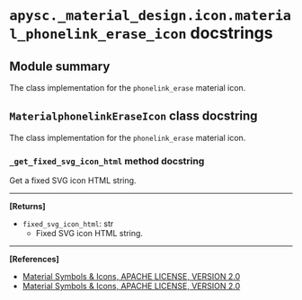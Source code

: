 # `apysc._material_design.icon.material_phonelink_erase_icon` docstrings

## Module summary

The class implementation for the `phonelink_erase` material icon.

## `MaterialphonelinkEraseIcon` class docstring

The class implementation for the `phonelink_erase` material icon.

### `_get_fixed_svg_icon_html` method docstring

Get a fixed SVG icon HTML string.<hr>

**[Returns]**

- `fixed_svg_icon_html`: str
  - Fixed SVG icon HTML string.

<hr>

**[References]**

- [Material Symbols & Icons, APACHE LICENSE, VERSION 2.0](https://fonts.google.com/icons?icon.size=24&icon.color=%23e8eaed)
- [Material Symbols & Icons, APACHE LICENSE, VERSION 2.0](https://www.apache.org/licenses/LICENSE-2.0.html)